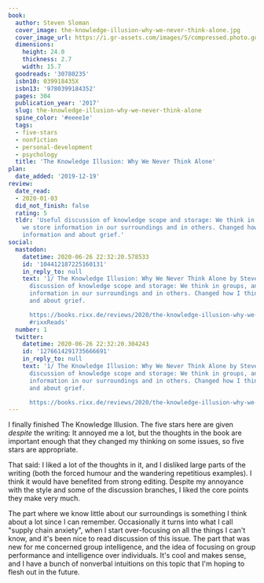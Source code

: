 ```yaml
---
book:
  author: Steven Sloman
  cover_image: the-knowledge-illusion-why-we-never-think-alone.jpg
  cover_image_url: https://i.gr-assets.com/images/S/compressed.photo.goodreads.com/books/1474600243l/30780235._SX98_.jpg
  dimensions:
    height: 24.0
    thickness: 2.7
    width: 15.7
  goodreads: '30780235'
  isbn10: 039918435X
  isbn13: '9780399184352'
  pages: 304
  publication_year: '2017'
  slug: the-knowledge-illusion-why-we-never-think-alone
  spine_color: '#eeee1e'
  tags:
  - five-stars
  - nonfiction
  - personal-development
  - psychology
  title: 'The Knowledge Illusion: Why We Never Think Alone'
plan:
  date_added: '2019-12-19'
review:
  date_read:
  - 2020-01-03
  did_not_finish: false
  rating: 5
  tldr: 'Useful discussion of knowledge scope and storage: We think in groups, and
    we store information in our surroundings and in others. Changed how I think about
    information and about grief.'
social:
  mastodon:
    datetime: 2020-06-26 22:32:20.578533
    id: '104412187225160131'
    in_reply_to: null
    text: '1/ The Knowledge Illusion: Why We Never Think Alone by Steven Sloman. Useful
      discussion of knowledge scope and storage: We think in groups, and we store
      information in our surroundings and in others. Changed how I think about information
      and about grief.

      https://books.rixx.de/reviews/2020/the-knowledge-illusion-why-we-never-think-alone/
      #rixxReads'
  number: 1
  twitter:
    datetime: 2020-06-26 22:32:20.304243
    id: '1276614291735666691'
    in_reply_to: null
    text: '1/ The Knowledge Illusion: Why We Never Think Alone by Steven Sloman. Useful
      discussion of knowledge scope and storage: We think in groups, and we store
      information in our surroundings and in others. Changed how I think about information
      and about grief.

      https://books.rixx.de/reviews/2020/the-knowledge-illusion-why-we-never-think-alone/'
---
```


I finally finished The Knowledge Illusion. The five stars here are given *despite* the writing: It annoyed me a lot, but the thoughts in the book are important enough that they changed my thinking on some issues, so five stars are appropriate.

That said: I liked a lot of the thoughts in it, and I disliked large parts of the writing (both the forced humour and the wandering repetitious examples). I think it would have benefited from strong editing. Despite my annoyance with the style and some of the discussion branches, I liked the core points they make very much.

The part where we know little about our surroundings is something I think about a lot since I can remember. Occasionally it turns into what I call "supply chain anxiety", when I start over-focusing on all the things I can't know, and it's been nice to read discussion of this issue. The part that was new for me concerned group intelligence, and the idea of focusing on group performance and intelligence over individuals. It's cool and makes sense, and I have a bunch of nonverbal intuitions on this topic that I'm hoping to flesh out in the future.
